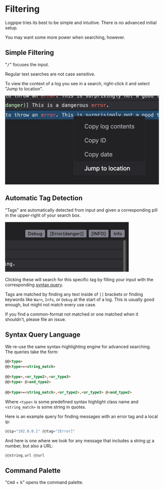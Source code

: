 # Filtering

Logpipe tries its best to be simple and intuitive. There is no advanced initial setup.

You may want some more power when searching, however.

## Simple Filtering

"<kbd>/</kbd>" focuses the input.

Regular text searches are not case sensitive.

To view the context of a log you see in a search, right-click it and select "Jump to location".

![](../public/jump_to_location.webp)

## Automatic Tag Detection

"Tags" are automatically detected from input and given a corresponding pill in the upper-right of your search box.

![](../public/tags_list.png)

Clicking these will search for this specific tag by filling your input with the corresponding [syntax query](#Syntax-Query-Language).

Tags are matched by finding any text inside of `[]` brackets or finding keywords like `Warn`, `Info`, or `Debug` at the start of a log. This is usually good enough, but might not match every use case. 

If you find a common-format not matched or one matched when it shouldn't, please file an issue.

## Syntax Query Language

We re-use the same syntax-highlighting engine for advanced searching. The queries take the form:

```md
@@<type>
@@<type>=<string_match>

@@<type>,<or_type2>,<or_type3>
@@<type> @<and_type2>

@@<type>=<string_match>,<or_type2>,<or_type3> @<and_type2>
```

Where `<type>` is some predefined syntax highlight class name and `<string_match>` is some string in quotes.

Here is an example query for finding messages with an error tag and a local ip:

```rs
@@ip="192.0.0.1" @@tag="[Error]"
```

And here is one where we look for any message that includes a string <ins>or</ins> a number, but also a URL:
```rs
@@string,url @@url
```

## Command Palette

"<kbd>Cmd</kbd> + <kbd>k</kbd>" opens the command palette.